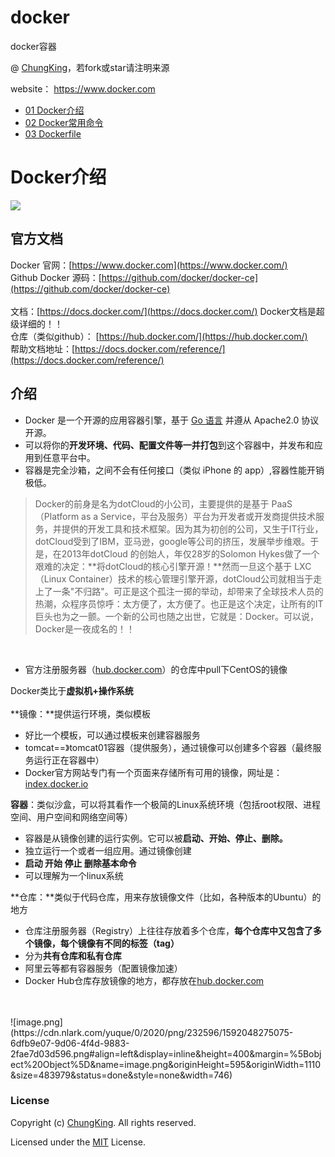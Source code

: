 <!--
 * @Description: 
 * @Author: HCQ
 * @Company(School): UCAS
 * @Date: 2020-10-06 21:13:33
 * @LastEditors: HCQ
 * @LastEditTime: 2020-10-07 17:09:04
-->
# docker
docker容器

@ [ChungKing](https://github.com/HuangCongQing/AI_competitions)，若fork或star请注明来源


website： https://www.docker.com

* [01 Docker介绍](01Docker介绍.md)
* [02 Docker常用命令](02Docker常用命令.md)
* [03 Dockerfile](03Dockerfile.md)


# Docker介绍

![](https://cdn.nlark.com/yuque/0/2020/png/232596/1592043513145-b9a847bd-fb7b-4f1d-83bd-81267c6c5725.png#align=left&display=inline&height=119&margin=%5Bobject%20Object%5D&originHeight=119&originWidth=199&size=0&status=done&style=none&width=199)<br />

<a name="7DM2I"></a>
## 官方文档
Docker 官网：[https://www.docker.com](https://www.docker.com/)<br />Github Docker 源码：[https://github.com/docker/docker-ce](https://github.com/docker/docker-ce)<br />
<br />文档：[https://docs.docker.com/](https://docs.docker.com/)   Docker文档是超级详细的！！<br />仓库（类似github）： [https://hub.docker.com/](https://hub.docker.com/)<br />帮助文档地址：[https://docs.docker.com/reference/](https://docs.docker.com/reference/)<br />

<a name="uhDST"></a>
## 介绍

- Docker 是一个开源的应用容器引擎，基于 [Go 语言](https://www.runoob.com/go/go-tutorial.html) 并遵从 Apache2.0 协议开源。
- 可以将你的**开发环境、代码、配置文件等一并打包**到这个容器中，并发布和应用到任意平台中。
- 容器是完全沙箱，之间不会有任何接口（类似 iPhone 的 app）,容器性能开销极低。
> Docker的前身是名为dotCloud的小公司，主要提供的是基于 PaaS（Platform as a  Service，平台及服务）平台为开发者或开发商提供技术服务，并提供的开发工具和技术框架。因为其为初创的公司，又生于IT行业，dotCloud受到了IBM，亚马逊，google等公司的挤压，发展举步维艰。于是，在2013年dotCloud  的创始人，年仅28岁的Solomon Hykes做了一个艰难的决定：**将dotCloud的核心引擎开源！**然而一旦这个基于 LXC（Linux  Container）技术的核心管理引擎开源，dotCloud公司就相当于走上了一条"不归路"。可正是这个孤注一掷的举动，却带来了全球技术人员的热潮，众程序员惊呼：太方便了，太方便了。也正是这个决定，让所有的IT巨头也为之一颤。一个新的公司也随之出世，它就是：Docker。可以说，Docker是一夜成名的！！


<br />

- 官方注册服务器（[hub.docker.com](https://hub.docker.com/)）的仓库中pull下CentOS的镜像

Docker类比于**虚拟机+操作系统**<br />
<br />**镜像：**提供运行环境，类似模板

- 好比一个模板，可以通过模板来创建容器服务
- tomcat==》tomcat01容器（提供服务），通过镜像可以创建多个容器（最终服务运行正在容器中）
- Docker官方网站专门有一个页面来存储所有可用的镜像，网址是：[index.docker.io](http://index.docker.io/)

**容器**：类似沙盒，可以将其看作一个极简的Linux系统环境（包括root权限、进程空间、用户空间和网络空间等）

- 容器是从镜像创建的运行实例。它可以被**启动、开始、停止、删除。**
- 独立运行一个或者一组应用。通过镜像创建
- **启动 开始 停止 删除基本命令**
- 可以理解为一个linux系统

**仓库：**类似于代码仓库，用来存放镜像文件（比如，各种版本的Ubuntu）的地方

- 仓库注册服务器（Registry）上往往存放着多个仓库，**每个仓库中又包含了多个镜像，**每个镜像有不同的标签**（tag）**
- 分为**共有仓库和私有仓库**
- 阿里云等都有容器服务（配置镜像加速）
- Docker Hub仓库存放镜像的地方，都存放在[hub.docker.com](https://hub.docker.com/)


<br />
<br />![image.png](https://cdn.nlark.com/yuque/0/2020/png/232596/1592048275075-6dfb9e07-9d06-4f4d-9883-2fae7d03d596.png#align=left&display=inline&height=400&margin=%5Bobject%20Object%5D&name=image.png&originHeight=595&originWidth=1110&size=483979&status=done&style=none&width=746)



### License

Copyright (c) [ChungKing](https://github.com/HuangCongQing/docker). All rights reserved.

Licensed under the [MIT](./LICENSE) License.